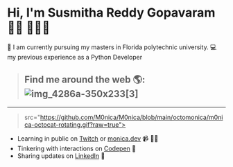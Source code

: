 # Hi, I'm Susmitha Reddy Gopavaram 👋🏾 👩🏾‍💻

:school: I am currently pursuing my masters in Florida polytechnic university.
:computer: my previous experience as a Python Developer


> ## **Find me around the web** 🌎: ![img_4286a-350x233](https://github.com/susmithareddy-1996/susmithareddy/blob/main/social%20media.gif)[3]
--------------
>   src="https://github.com/M0nica/M0nica/blob/main/octomonica/m0nica-octocat-rotating.gif?raw=true"></a>
- Learning in public on <a href="https://www.twitch.tv/blacktechdiva">Twitch</a> or <a href="https://www.monica.dev">monica.dev</a> 📹 ✍🏾
- Tinkering with interactions on <a href="https://codepen.io/m0nica"> Codepen</a> 🏓
- Sharing updates on <a href="https://www.linkedin.com/in/monicampowell/">LinkedIn</a> 💼
